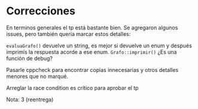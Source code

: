 # Correcciones

En terminos generales el tp está bastante bien. Se agregaron algunos issues, pero también quería marcar estos detalles:

`evaluaGrafo()` devuelve un string, es mejor si devuelve un enum y después imprimís la respuesta acorde a ese enum.
`Grafo::imprimir()` ¿Es una función de debug?

Pasarle cppcheck para encontrar copias innecesarias y otros detalles menores que no marqué.

Arreglar la race condition es crítico para aprobar el tp

Nota: 3 (reentrega)
